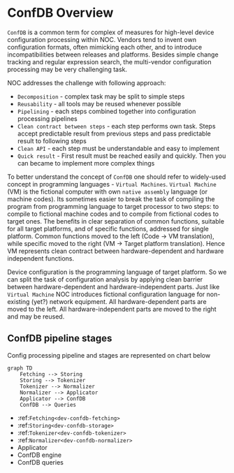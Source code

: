 # ConfDB Overview

`ConfDB` is a common term for complex of measures for high-level device configuration
processing within NOC. Vendors tend to invent own configuration
formats, often mimicking each other, and to introduce incompatibilities
between releases and platforms. Besides simple change tracking and
regular expression search, the multi-vendor configuration processing
may be very challenging task.

NOC addresses the challenge with following approach:

* `Decomposition` - complex task may be split to simple steps
* `Reusability` - all tools may be reused whenever possible
* `Pipelining` - each steps combined together into configuration processing pipelines
* `Clean contract between steps` - each step performs own task. Steps accept
  predictable result from previous steps and pass predictable result to following steps
* `Clean API` - each step must be understandable and easy to implement
* `Quick result` - First result must be reached easily and quickly. Then you can became to
  implement more complex things

To better understand the concept of `ConfDB` one should refer
to widely-used concept in programming languages - `Virtual Machines`.
`Virtual Machine` (VM) is the fictional computer with own `native assembly`
language (or machine codes). Its sometimes easier to break the
task of compiling the program from programming language to target
processor to two steps: to compile to fictional machine codes and
to compile from fictional codes to target ones. The benefits in clear
separation of common functions, suitable for all target platforms,
and of specific functions, addressed for single platform. Common functions
moved to the left (Code -> VM translation), while specific moved to
the right (VM -> Target platform translation). Hence VM represents
clean contract between hardware-dependent and hardware independent functions.

Device configuration is the programming language of target platform.
So we can split the task of configuration analysis by applying
clean barrier between hardware-dependent and hardware-independent parts.
Just like `Virtual Machine` NOC introduces fictional configuration
language for non-existing (yet?) network equipment. All hardware-dependent
parts are moved to the left. All hardware-independent parts are moved
to the right and may be reused.

## ConfDB pipeline stages
Config processing pipeline and stages are represented on chart below

```mermaid
graph TD
    Fetching --> Storing
    Storing --> Tokenizer
    Tokenizer --> Normalizer
    Normalizer --> Applicator
    Applicator --> ConfDB
    ConfDB --> Queries

```


* :ref:`Fetching<dev-confdb-fetching>`
* :ref:`Storing<dev-confdb-storage>`
* :ref:`Tokenizer<dev-confdb-tokenizer>`
* :ref:`Normalizer<dev-confdb-normalizer>`
* Applicator
* ConfDB engine
* ConfDB queries
